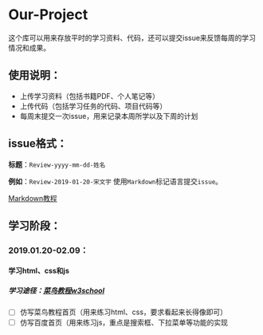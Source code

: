 # Our-Project
这个库可以用来存放平时的学习资料、代码，还可以提交issue来反馈每周的学习情况和成果。
## 使用说明：
- 上传学习资料（包括书籍PDF、个人笔记等）
- 上传代码（包括学习任务的代码、项目代码等）
- 每周末提交一次issue，用来记录本周所学以及下周的计划
## issue格式：
**标题**：`Review-yyyy-mm-dd-姓名`

**例如**：`Review-2019-01-20-宋文宇`
使用`Markdown`标记语言提交`issue`。

[Markdown教程](https://www.zybuluo.com/mdeditor?url=https://www.zybuluo.com/static/editor/md-help.markdown)

## 学习阶段：
### 2019.01.20-02.09：
#### 学习html、css和js
##### 学习途径：[菜鸟教程](http://www.runoob.com/)[w3school](http://www.w3school.com.cn/) 
- [ ] 仿写菜鸟教程首页（用来练习html、css，要求看起来长得像即可）
- [ ] 仿写百度首页（用来练习js，重点是搜索框、下拉菜单等功能的实现
